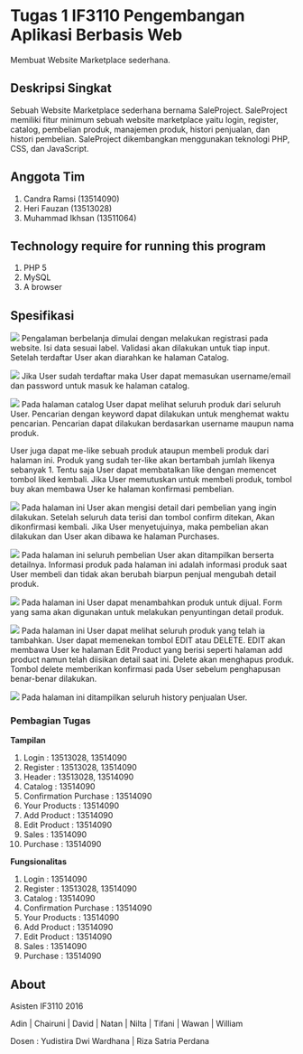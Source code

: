 # Tugas 1 IF3110 Pengembangan Aplikasi Berbasis Web

Membuat Website Marketplace sederhana.

## Deskripsi Singkat

Sebuah Website Marketplace sederhana bernama SaleProject. SaleProject memiliki fitur minimum sebuah website marketplace yaitu login, register, catalog, pembelian produk, manajemen produk, histori penjualan, dan histori pembelian. SaleProject dikembangkan menggunakan teknologi PHP, CSS, dan JavaScript.

## Anggota Tim
1. Candra Ramsi (13514090)
2. Heri Fauzan (13513028)
3. Muhammad Ikhsan (13511064)

## Technology require for running this program

1. PHP 5
2. MySQL
3. A browser

## Spesifikasi

![](mocks/screenshots/register_form_yang_terisi.png)
Pengalaman berbelanja dimulai dengan melakukan registrasi pada website.
Isi data sesuai label. Validasi akan dilakukan untuk tiap input.
Setelah terdaftar User akan diarahkan ke halaman Catalog.

![](mocks/screenshots/login2.png)
Jika User sudah terdaftar maka User dapat memasukan username/email dan password untuk masuk ke halaman catalog.

![](mocks/screenshots/catalog.png)
Pada halaman catalog User dapat melihat seluruh produk dari seluruh User. Pencarian dengan keyword dapat dilakukan untuk menghemat waktu pencarian. Pencarian dapat dilakukan berdasarkan username maupun nama produk.

User juga dapat me-like sebuah produk ataupun membeli produk dari halaman ini. Produk yang sudah ter-like akan bertambah jumlah likenya sebanyak 1. Tentu saja User dapat membatalkan like dengan memencet tombol liked kembali. Jika User memutuskan untuk membeli produk, tombol buy akan membawa User ke halaman konfirmasi pembelian.

![](mocks/screenshots/purchase_form.png)
Pada halaman ini User akan mengisi detail dari pembelian yang ingin dilakukan. Setelah seluruh data terisi dan tombol confirm ditekan, Akan dikonfirmasi kembali. Jika User menyetujuinya, maka pembelian akan dilakukan dan User akan dibawa ke halaman Purchases.

![](mocks/screenshots/purchases.png)
Pada halaman ini seluruh pembelian User akan ditampilkan berserta detailnya. Informasi produk pada halaman ini adalah informasi produk saat User membeli dan tidak akan berubah biarpun penjual mengubah detail produk.

![](mocks/screenshots/add_product.png)
Pada halaman ini User dapat menambahkan produk untuk dijual. Form yang sama akan digunakan untuk melakukan penyuntingan detail produk.

![](mocks/screenshots/your_product.png)
Pada halaman ini User dapat melihat seluruh produk yang telah ia tambahkan. User dapat memenekan tombol EDIT atau DELETE. EDIT akan membawa User ke halaman Edit Product yang berisi seperti halaman add product namun telah diisikan detail saat ini. Delete akan menghapus produk. Tombol delete memberikan konfirmasi pada User sebelum penghapusan benar-benar dilakukan.

![](mocks/screenshots/sales.png)
Pada halaman ini ditampilkan seluruh history penjualan User.

### Pembagian Tugas

**Tampilan**
1. Login : 13513028, 13514090
2. Register : 13513028, 13514090
3. Header : 13513028, 13514090
4. Catalog : 13514090
5. Confirmation Purchase : 13514090
6. Your Products : 13514090
7. Add Product : 13514090
8. Edit Product : 13514090
9. Sales : 13514090
10. Purchase : 13514090

**Fungsionalitas**
1. Login : 13514090
2. Register : 13513028, 13514090
3. Catalog : 13514090
4. Confirmation Purchase : 13514090
5. Your Products : 13514090
6. Add Product : 13514090
7. Edit Product : 13514090
8. Sales : 13514090
9. Purchase : 13514090

## About

Asisten IF3110 2016

Adin | Chairuni | David | Natan | Nilta | Tifani | Wawan | William

Dosen : Yudistira Dwi Wardhana | Riza Satria Perdana

